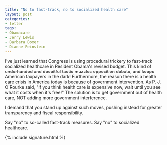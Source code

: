 ```yaml
---
title: "No to fast-track, no to socialized health care"
layout: post
categories:
- letter
tags:
- Obamacare
- Jerry Lewis
- Barbara Boxer
- Dianne Feinstein
---
```


I've just learned that Congress is using procedural trickery to fast-track socialized healthcare in Resident Obama's revised budget. This kind of underhanded and deceitful tactic muzzles opposition debate, and keeps American taxpayers in the dark! Furthermore, the reason there is a health care crisis in America today is because of government intervention. As P. J. O'Rourke said, "If you think health care is expensive now, wait until you see what it costs when it's free!" The solution is to get government out of health care, NOT adding more government interference.

I demand that you stand up against such moves, pushing instead for greater transparency and fiscal responsibility.

Say "no" to so-called fast-track measures. Say "no" to socialized healthcare.

{% include signature.html %}
